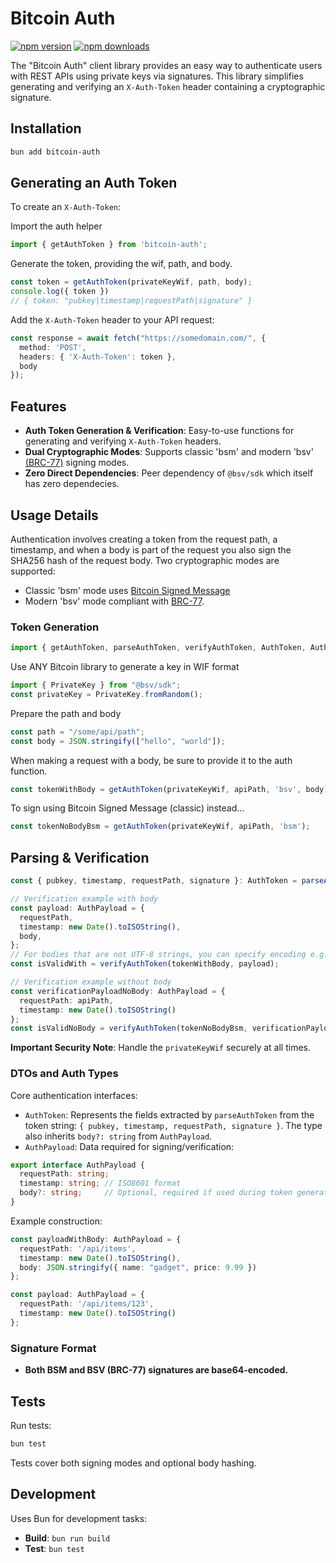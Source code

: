 # Bitcoin Auth

[![npm version](https://badge.fury.io/js/bitcoin-auth.svg)](https://badge.fury.io/js/bitcoin-auth)
[![npm downloads](https://img.shields.io/npm/dm/bitcoin-auth.svg)](https://www.npmjs.com/package/bitcoin-auth)

The "Bitcoin Auth" client library provides an easy way to authenticate users with REST APIs using private keys via signatures. This library simplifies generating and verifying an `X-Auth-Token` header containing a cryptographic signature.


## Installation

```bash
bun add bitcoin-auth
```

## Generating an Auth Token

To create an `X-Auth-Token`:

Import the auth helper
```typescript
import { getAuthToken } from 'bitcoin-auth';
```

Generate the token, providing the wif, path, and body.

```typescript
const token = getAuthToken(privateKeyWif, path, body);
console.log({ token })
// { token: "pubkey|timestamp|requestPath|signature" }
```

Add the `X-Auth-Token` header to your API request:

```typescript
const response = await fetch("https://somedomain.com/", {
  method: 'POST',
  headers: { 'X-Auth-Token': token },
  body
});
```

## Features

* **Auth Token Generation & Verification**: Easy-to-use functions for generating and verifying `X-Auth-Token` headers.
* **Dual Cryptographic Modes**: Supports classic 'bsm' and modern 'bsv' [(BRC-77)](https://github.com/bitcoin-sv/BRCs/blob/master/peer-to-peer/0077.md) signing modes.
* **Zero Direct Dependencies**: Peer dependency of `@bsv/sdk` which itself has zero dependecies.

## Usage Details

Authentication involves creating a token from the request path, a timestamp, and when a body is part of the request you also sign the SHA256 hash of the request body. Two cryptographic modes are supported:

* Classic 'bsm' mode uses [Bitcoin Signed Message](https://en.bitcoin.it/wiki/Message_signing)
* Modern 'bsv' mode compliant with [BRC-77](https://github.com/bitcoin-sv/BRCs/blob/master/peer-to-peer/0077.md).

### Token Generation

```typescript
import { getAuthToken, parseAuthToken, verifyAuthToken, AuthToken, AuthPayload } from 'bitcoin-auth';
```

Use ANY Bitcoin library to generate a key in WIF format
```typescript
import { PrivateKey } from "@bsv/sdk";
const privateKey = PrivateKey.fromRandom();
```

Prepare the path and body
```typescript
const path = "/some/api/path";
const body = JSON.stringify(["hello", "world"]);
```

When making a request with a body, be sure to provide it to the auth function.
```typescript
const tokenWithBody = getAuthToken(privateKeyWif, apiPath, 'bsv', body);
```

To sign using Bitcoin Signed Message (classic) instead...
```typescript
const tokenNoBodyBsm = getAuthToken(privateKeyWif, apiPath, 'bsm');
```

## Parsing & Verification

```typescript
const { pubkey, timestamp, requestPath, signature }: AuthToken = parseAuthToken(tokenWithBody);
```

```typescript
// Verification example with body
const payload: AuthPayload = {
  requestPath,
  timestamp: new Date().toISOString(),
  body,
};
// For bodies that are not UTF-8 strings, you can specify encoding e.g. 'hex' or 'base64' as the last argument to verifyAuthToken.
const isValidWith = verifyAuthToken(tokenWithBody, payload);

// Verification example without body
const verificationPayloadNoBody: AuthPayload = {
  requestPath: apiPath,
  timestamp: new Date().toISOString()
};
const isValidNoBody = verifyAuthToken(tokenNoBodyBsm, verificationPayloadNoBody, 5, 'bsm');
```

**Important Security Note**: Handle the `privateKeyWif` securely at all times.

### DTOs and Auth Types

Core authentication interfaces:

* `AuthToken`: Represents the fields extracted by `parseAuthToken` from the token string: `{ pubkey, timestamp, requestPath, signature }`. The type also inherits `body?: string` from `AuthPayload`.
* `AuthPayload`: Data required for signing/verification:

```typescript
export interface AuthPayload {
  requestPath: string;
  timestamp: string; // ISO8601 format
  body?: string;     // Optional, required if used during token generation
}
```

Example construction:

```typescript
const payloadWithBody: AuthPayload = {
  requestPath: '/api/items',
  timestamp: new Date().toISOString(),
  body: JSON.stringify({ name: "gadget", price: 9.99 })
};

const payload: AuthPayload = {
  requestPath: '/api/items/123',
  timestamp: new Date().toISOString()
};
```

### Signature Format

* **Both BSM and BSV (BRC-77) signatures are base64-encoded.**

## Tests

Run tests:

```bash
bun test
```

Tests cover both signing modes and optional body hashing.

## Development

Uses Bun for development tasks:

* **Build**: `bun run build`
* **Test**: `bun test`

